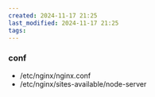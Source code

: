 ```yaml
---
created: 2024-11-17 21:25
last_modified: 2024-11-17 21:25
tags:
---
```

### conf
- /etc/nginx/nginx.conf
- /etc/nginx/sites-available/node-server